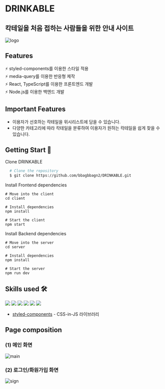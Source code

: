 # DRINKABLE
## 칵테일을 처음 접하는 사람들을 위한 안내 사이트
![logo](https://github.com/bbagbbagn2/DRINKABLE/assets/89950902/0607f718-d1d0-44b1-b1af-1cfc10e62b28)
## 

## Features
⚡️ styled-components를 이용한 스타일 적용<br/>
⚡️ media-query를 이용한 반응형 제작<br/>
⚡️ React, TypeScript를 이용한 프론트엔드 개발<br/>
⚡️ Node.js를 이용한 백엔드 개발

## Important Features
- 이용자가 선호하는 칵테일을 위시리스트에 담을 수 있습니다.
- 다양한 카테고리에 따라 칵테일을 분류하여 이용자가 원하는 칵테일을 쉽게 찾을 수 있습니다.

## Getting Start 🔧
Clone DRINKABLE
``` bash
  # Clone the repository
  $ git clone https://github.com/bbagbbagn2/DRINKABLE.git
```
Install Frontend dependencies
```
# Move into the client
cd client

# Install dependencies
npm install

# Start the client
npm start
```
Install Backend dependencies
```
# Move into the server
cd server

# Install dependencies
npm install

# Start the server
npm run dev
```

## Skills used 🛠️
<p>
  <img src="https://img.shields.io/badge/React-61DAFB?style=flat-square&logo=React&logoColor=black"/>
  <img src="https://img.shields.io/badge/JavaScript-F7DF1E?style=flat-square&logo=JavaScript&logoColor=black"/>
  <img src="https://img.shields.io/badge/TypeScript-1976D2?style=flat-square&logo=TypeScript&logoColor=white"/>
  <img src="https://img.shields.io/badge/Node.js-3C873A?style=flat-square&logo=Node.js&logoColor=white"/>
  <img src="https://img.shields.io/badge/Express-000000?style=flat-square&logo=Express&logoColor=white"/>
  <img src="https://img.shields.io/badge/MySQL-00758F?style=flat-square&logo=MySQL&logoColor=white"/>
</p>

- [styled-components](https://styled-components.com/) - CSS-in-JS 라이브러리

## Page composition
### (1) 메인 화면
![main](https://github.com/bbagbbagn2/DRINKABLE/assets/89950902/666a193a-e543-44a3-852d-0136d5ff5570)

### (2) 로그인/화원가입 화면
![sign](https://github.com/bbagbbagn2/DRINKABLE/assets/89950902/0868d0cb-7297-4b32-96de-b1ad7fd86602)

